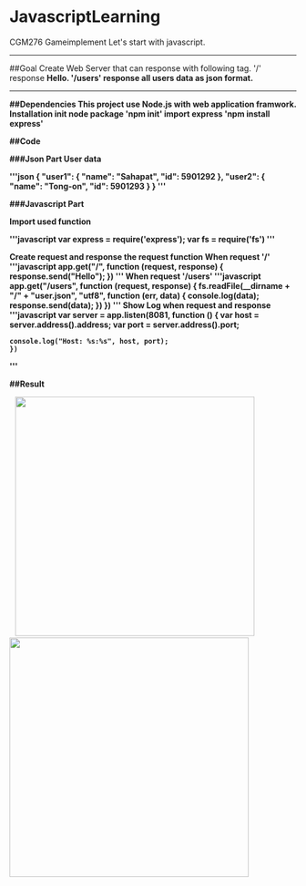 # JavascriptLearning
CGM276 Gameimplement Let's start with javascript.

<hr>

##Goal
Create Web Server that can response with following tag.
'/' response <b>Hello.
'/users' response <b> all users data as json format.

<hr>

##Dependencies
This project use Node.js with web application framwork.
<b> Installation
init node package
'npm init'
import express
'npm install express'

##Code

###Json Part
User data

'''json
{
    "user1": {
        "name": "Sahapat",
        "id": 5901292
    },
    "user2": {
        "name": "Tong-on",
        "id": 5901293
    }
}
'''

###Javascript Part

<b>Import used function

'''javascript
    var express = require('express');
    var fs = require('fs')
'''

<b>Create request and response the request function
When request '/'
'''javascript
    app.get("/", function (request, response) {
    response.send("Hello");
    })
'''
When request '/users'
'''javascript
    app.get("/users", function (request, response) {
    fs.readFile(__dirname + "/" + "user.json", "utf8", function (err, data) {
        console.log(data);
        response.send(data);
    })
    })
'''
<b>Show Log when request and response
'''javascript
    var server = app.listen(8081, function () {
    var host = server.address().address;
    var port = server.address().port;

    console.log("Host: %s:%s", host, port);
    })
'''

##Result

<p float="left">
    &ensp;
    <img src="https://github.com/Sahapat/JavascriptLearning/blob/master/DescriptionImages/ServerResponse_1.PNG" width="420"/>
    &emsp;
    <img src="https://github.com/Sahapat/JavascriptLearning/blob/master/DescriptionImages/ServerResponse_2.PNG" width="420"/>
</p>

